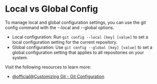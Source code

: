 # Local vs Global Config

To manage local and global configuration settings, you can use the git config command with the --local and --global options.

- Local configuration: Run `git config --local [key] [value]` to set a local configuration setting for the current repository.
- Global configuration: Use `git config --global [key] [value]` to set a global configuration setting that applies to all repositories on your system.

Visit the following resources to learn more:

- [@official@Customizing Git - Git Configuration](https://git-scm.com/book/en/v2/Customizing-Git-Git-Configuration)
